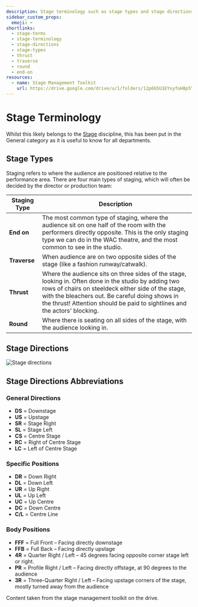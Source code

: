 ```yaml
---
description: Stage terminology such as stage types and stage directions.
sidebar_custom_props:
  emoji: ➡️
shortlinks:
  - stage-terms
  - stage-terminology
  - stage-directions
  - stage-types
  - thrust
  - traverse
  - round
  - end-on
resources:
  - name: Stage Management Toolkit
    url: https://drive.google.com/drive/u/1/folders/12p6b5U1EYxyfoH8p5Y-tstqz9Gh_CBWs
---
```


# Stage Terminology

Whilst this likely belongs to the [Stage](/wiki/disciplines/stage) discipline, this has been put in the General category
as it is useful to know for all departments.

## Stage Types

Staging refers to where the audience are positioned relative to the performance area. There are four main types of
staging, which will often be decided by the director or production team:

| Staging Type | Description                                                                                                                                                                                                                                                                                  |
| ------------ | -------------------------------------------------------------------------------------------------------------------------------------------------------------------------------------------------------------------------------------------------------------------------------------------- |
| **End on**   | The most common type of staging, where the audience sit on one half of the room with the performers directly opposite. This is the only staging type we can do in the WAC theatre, and the most common to see in the studio.                                                                 |
| **Traverse** | When audience are on two opposite sides of the stage (like a fashion runway/catwalk).                                                                                                                                                                                                        |
| **Thrust**   | Where the audience sits on three sides of the stage, looking in. Often done in the studio by adding two rows of chairs on steeldeck either side of the stage, with the bleachers out. Be careful doing shows in the thrust! Attention should be paid to sightlines and the actors' blocking. |
| **Round**    | Where there is seating on all sides of the stage, with the audience looking in.                                                                                                                                                                                                              |

## Stage Directions

![Stage directions](./stage-directions-stagemanagementtoolkit.png)

## Stage Directions Abbreviations

### General Directions

- **DS** = Downstage
- **US** = Upstage
- **SR** = Stage Right
- **SL** = Stage Left
- **CS** = Centre Stage
- **RC** = Right of Centre Stage
- **LC** = Left of Centre Stage

### Specific Positions

- **DR** = Down Right
- **DL** = Down Left
- **UR** = Up Right
- **UL** = Up Left
- **UC** = Up Centre
- **DC** = Down Centre
- **C/L** = Centre Line

### Body Positions

- **FFF** = Full Front – Facing directly downstage
- **FFB** = Full Back – Facing directly upstage
- **4R** = Quarter Right / Left – 45 degrees facing opposite corner stage left or right.
- **PR** = Profile Right / Left – Facing directly offstage, at 90 degrees to the audience
- **3R** = Three-Quarter Right / Left – Facing upstage corners of the stage, mostly turned away from the audience

Content taken from the stage management toolkit on the drive.
